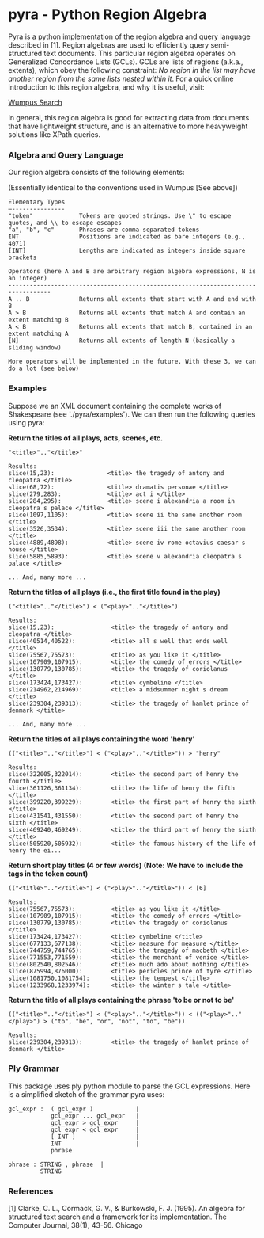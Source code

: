 pyra - Python Region Algebra
============================


Pyra is a python implementation of the region algebra and query language described in [1]. 
Region algebras are used to efficiently query semi-structured text documents. This particular
region algebra operates on Generalized Concordance Lists (GCLs). GCLs are lists of regions
(a.k.a., extents), which obey the following constraint: *No region in the list may have another
region from the same lists nested within it*. For a quick online introduction to this region
algebra, and why it is useful, visit:

[Wumpus Search](http://www.wumpus-search.org/docs/gcl.html) 

In general, this region algebra is good for extracting data from documents that have lightweight
structure, and is an alternative to more heavyweight solutions like XPath queries.


### Algebra and Query Language

Our region algebra consists of the following elements:

(Essentially identical to the conventions used in Wumpus [See above])

    Elementary Types
    —---------------
    "token"             Tokens are quoted strings. Use \" to escape quotes, and \\ to escape escapes
    "a", "b", "c"       Phrases are comma separated tokens
    INT                 Positions are indicated as bare integers (e.g., 4071)
    [INT]               Lengths are indicated as integers inside square brackets     

    Operators (here A and B are arbitrary region algebra expressions, N is an integer)
    ----------------------------------------------------------------------------------
    A .. B              Returns all extents that start with A and end with B
    A > B               Returns all extents that match A and contain an extent matching B 
    A < B               Returns all extents that match B, contained in an extent matching A
    [N]                 Returns all extents of length N (basically a sliding window)

    More operators will be implemented in the future. With these 3, we can do a lot (see below)


### Examples

Suppose we an XML document containing the complete works of Shakespeare (see './pyra/examples').
We can then run the following queries using pyra:

**Return the titles of all plays, acts, scenes, etc.**

    "<title>".."</title>"         

    Results:
    slice(15,23):               <title> the tragedy of antony and cleopatra </title>
    slice(68,72):               <title> dramatis personae </title>
    slice(279,283):             <title> act i </title>
    slice(284,295):             <title> scene i alexandria a room in cleopatra s palace </title>
    slice(1097,1105):           <title> scene ii the same another room </title>
    slice(3526,3534):           <title> scene iii the same another room </title>
    slice(4889,4898):           <title> scene iv rome octavius caesar s house </title>
    slice(5885,5893):           <title> scene v alexandria cleopatra s palace </title>

    ... And, many more ...

 
**Return the titles of all plays**
**(i.e., the first title found in the play)**

    ("<title>".."</title>") < ("<play>".."</title>")         

    Results:
    slice(15,23):                <title> the tragedy of antony and cleopatra </title>
    slice(40514,40522):          <title> all s well that ends well </title>
    slice(75567,75573):          <title> as you like it </title>
    slice(107909,107915):        <title> the comedy of errors </title>
    slice(130779,130785):        <title> the tragedy of coriolanus </title>
    slice(173424,173427):        <title> cymbeline </title>
    slice(214962,214969):        <title> a midsummer night s dream </title>
    slice(239304,239313):        <title> the tragedy of hamlet prince of denmark </title>

    ... And, many more ...


**Return the titles of all plays containing the word 'henry'**

    (("<title>".."</title>") < ("<play>".."</title>")) > "henry"  

    Results:
    slice(322005,322014):        <title> the second part of henry the fourth </title>
    slice(361126,361134):        <title> the life of henry the fifth </title>
    slice(399220,399229):        <title> the first part of henry the sixth </title>
    slice(431541,431550):        <title> the second part of henry the sixth </title>
    slice(469240,469249):        <title> the third part of henry the sixth </title>
    slice(505920,505932):        <title> the famous history of the life of henry the ei...


**Return short play titles (4 or few words)**
**(Note: We have to include the tags in the token count)**

    (("<title>".."</title>") < ("<play>".."</title>")) < [6] 

    Results:
    slice(75567,75573):          <title> as you like it </title>
    slice(107909,107915):        <title> the comedy of errors </title>
    slice(130779,130785):        <title> the tragedy of coriolanus </title>
    slice(173424,173427):        <title> cymbeline </title>
    slice(677133,677138):        <title> measure for measure </title>
    slice(744759,744765):        <title> the tragedy of macbeth </title>
    slice(771553,771559):        <title> the merchant of venice </title>
    slice(802540,802546):        <title> much ado about nothing </title>
    slice(875994,876000):        <title> pericles prince of tyre </title>
    slice(1081750,1081754):      <title> the tempest </title>
    slice(1233968,1233974):      <title> the winter s tale </title>


**Return the title of all plays containing the phrase 'to be or not to be'**

    (("<title>".."</title>") < ("<play>".."</title>")) < (("<play>".."</play>") > ("to", "be", "or", "not", "to", "be"))

    Results:
    slice(239304,239313):        <title> the tragedy of hamlet prince of denmark </title>


### Ply Grammar

This package uses ply python module to parse the GCL expressions.
Here is a simplified sketch of the grammar pyra uses:

    gcl_expr :  ( gcl_expr )            |
                gcl_expr ... gcl_expr   |
                gcl_expr > gcl_expr     |
                gcl_expr < gcl_expr     |
                [ INT ]                 |
                INT                     |
                phrase

    phrase : STRING , phrase  |
             STRING

### References

[1]  Clarke, C. L., Cormack, G. V., & Burkowski, F. J. (1995). An algebra for structured text search
     and a framework for its implementation. The Computer Journal, 38(1), 43-56. Chicago
